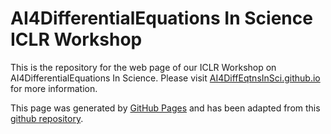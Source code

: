 # AI4DifferentialEquations In Science ICLR Workshop

This is the repository for the web page of our ICLR Workshop on
AI4DifferentialEquations In Science. Please visit
[AI4DiffEqtnsInSci.github.io](https://dcmaddix/github.io/AI4DiffEqtnsInSci.github.io)
for more information.

This page was generated by [GitHub Pages](https://pages.github.com/) and has been adapted from this [github repository](https://github.com/gt-rl/gt-rl.github.io).
